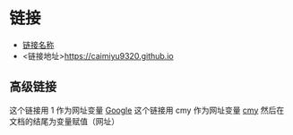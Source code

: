 # 链接

+ [链接名称](链接地址) 
+ <链接地址><https://caimiyu9320.github.io>

## 高级链接

这个链接用 1 作为网址变量 [Google][1]
这个链接用 cmy 作为网址变量 [cmy][2]
然后在文档的结尾为变量赋值（网址）

  [1]: http://www.google.com/

  [2]: https://caimiyu9320.github.io

